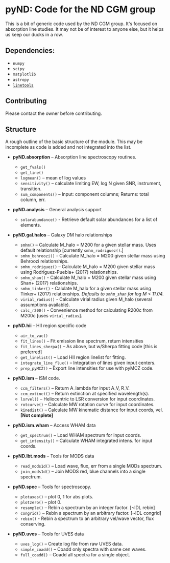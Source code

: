 # pyND: Code for the ND CGM group

This is a bit of generic code used by the ND CGM group. It's focused on absorption line studies. It may not be of interest to anyone else, but it helps us keep our ducks in a row.

## Dependencies:

* `numpy`
* `scipy`
* `matplotlib`
* `astropy`
* [`linetools`](https://github.com/linetools/linetools)

## Contributing

Please contact the owner before contributing.

## Structure
A rough outline of the basic structure of the module. This may be incomplete as code is added and not integrated into the list.

* **pyND.absorption** – Absorption line spectroscopy routines.
  * `get_fvals()`
  * `get_line()`
  * `logmean()` – mean of log values
  * `sensitivity()` – calculate limiting EW, log N given SNR, instrument, transition.
  * `sum_components()` – Input: component columns; Returns: total column, err.


* **pyND.analysis** – General analysis support
  * `solarabundance()` - Retrieve default solar abundances for a list of elements.

* **pyND.gal.halos** – Galaxy DM halo relationships
    * `smhm()` – Calculate M_halo = M200 for a given stellar mass. Uses default relationship [currently `smhm_rodriguez()`.]
    * `smhm_behroozi()` - Calculate M_halo = M200 given stellar mass using Behroozi relationships.
    * `smhm_rodriguez()` – Calculate M_halo = M200 given stellar mass using Rodriguez-Puebla+ (2017) relationships.
    * `smhm_shan()` - Calculate M_halo = M200 given stellar mass using Shan+ (2017) relationships.
    * `smhm_tinker()` - Calulate M_halo for a given stellar mass using Tinker+ (2017) relationships. *Defaults to `smhm_shan` for log M < 11.04.*
    * `virial_radius()` - Calculate virial radius given M_halo (several assumptions available).
    * `calc_r200()` - Convenience method for calculating R200c from M200c [uses `virial_radius`].

* **pyND.hii** – HII region specific code
  * `air_to_vac()`
  * `fit_lines()` – Fit emission line spectrum, return intensities
  * `fit_lines_sherpa()` – As above, but w/Sherpa fitting code [this is preferred]
  * `get_linelist()` – Load HII region linelist for fitting.
  * `integrate_line_flux()` – Integration of lines given input centers.
  * `prep_pyMCZ()` – Export line intensities for use with pyMCZ code.


* **pyND.ism** – ISM code.
  * `ccm_filters()` – Return A_lambda for input A_V, R_V.
  * `ccm_extinct()` – Return extinction at specified wavelength(s).
  * `lsrvel()` – Heliocentric to LSR conversion for input coordinates.
  * `rotcurve()` – Calculate MW rotation curve for input coordinates.
  * `kinedist()` – Calculate MW kinematic distance for input coords, vel. **[Not complete]**


* **pyND.ism.wham** – Access WHAM data
  * `get_spectrum()` – Load WHAM spectrum for input coords.
  * `get_intensity()` – Calculate WHAM integrated intens. for input coords.


* **pyND.lbt.mods** – Tools for MODS data
  * `read_mods1d()` – Load wave, flux, err from a single MODs spectrum.
  * `join_mods1d()` – Join MODS red, blue channels into a single spectrum.


* **pyND.spec** – Tools for spectroscopy.
    * `plotaxes()` – plot 0, 1 for abs plots.
    * `plotzero()` – plot 0.
    * `resample()` – Rebin a spectrum by an integer factor. [~IDL rebin]
    * `congrid()`  – Rebin a spectrum by an arbitrary factor. [~IDL congrid]
    * `rebin()`    - Rebin a spectrum to an arbitrary vel/wave vector, flux conserving.

* **pyND.uves** – Tools for UVES data
  * `uves_log()` – Create log file from raw UVES data.
  * `simple_coadd()` – Coadd only spectra with same cen waves.
  * `full_coadd()` – Coadd all spectra for a single object.
